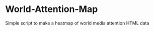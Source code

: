 World-Attention-Map
===================

Simple script to make a heatmap of world media attention HTML data